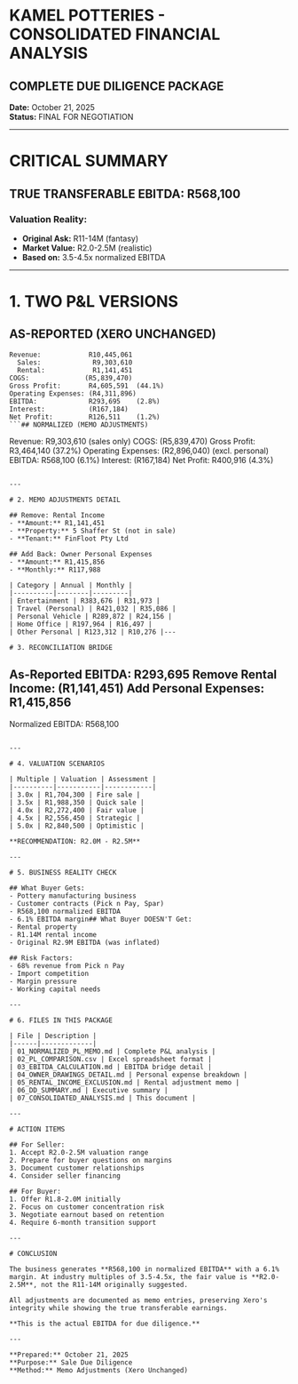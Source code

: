 # KAMEL POTTERIES - CONSOLIDATED FINANCIAL ANALYSIS
## COMPLETE DUE DILIGENCE PACKAGE
**Date:** October 21, 2025  
**Status:** FINAL FOR NEGOTIATION

---

# CRITICAL SUMMARY

## TRUE TRANSFERABLE EBITDA: R568,100

### Valuation Reality:
- **Original Ask:** R11-14M (fantasy)
- **Market Value:** R2.0-2.5M (realistic)
- **Based on:** 3.5-4.5x normalized EBITDA

---

# 1. TWO P&L VERSIONS

## AS-REPORTED (XERO UNCHANGED)
```
Revenue:            R10,445,061
  Sales:             R9,303,610
  Rental:            R1,141,451
COGS:              (R5,839,470)
Gross Profit:       R4,605,591  (44.1%)
Operating Expenses: (R4,311,896)
EBITDA:             R293,695    (2.8%)
Interest:           (R167,184)
Net Profit:         R126,511    (1.2%)
```## NORMALIZED (MEMO ADJUSTMENTS)
```
Revenue:            R9,303,610  (sales only)
COGS:              (R5,839,470)
Gross Profit:       R3,464,140  (37.2%)
Operating Expenses: (R2,896,040) (excl. personal)
EBITDA:             R568,100    (6.1%)
Interest:           (R167,184)
Net Profit:         R400,916    (4.3%)
```

---

# 2. MEMO ADJUSTMENTS DETAIL

## Remove: Rental Income
- **Amount:** R1,141,451
- **Property:** 5 Shaffer St (not in sale)
- **Tenant:** FinFloot Pty Ltd

## Add Back: Owner Personal Expenses
- **Amount:** R1,415,856
- **Monthly:** R117,988

| Category | Annual | Monthly |
|----------|--------|---------|
| Entertainment | R383,676 | R31,973 |
| Travel (Personal) | R421,032 | R35,086 |
| Personal Vehicle | R289,872 | R24,156 |
| Home Office | R197,964 | R16,497 |
| Other Personal | R123,312 | R10,276 |---

# 3. RECONCILIATION BRIDGE

```
As-Reported EBITDA:         R293,695
Remove Rental Income:      (R1,141,451)
Add Personal Expenses:      R1,415,856
---------------------------------------
Normalized EBITDA:          R568,100
```

---

# 4. VALUATION SCENARIOS

| Multiple | Valuation | Assessment |
|----------|-----------|------------|
| 3.0x | R1,704,300 | Fire sale |
| 3.5x | R1,988,350 | Quick sale |
| 4.0x | R2,272,400 | Fair value |
| 4.5x | R2,556,450 | Strategic |
| 5.0x | R2,840,500 | Optimistic |

**RECOMMENDATION: R2.0M - R2.5M**

---

# 5. BUSINESS REALITY CHECK

## What Buyer Gets:
- Pottery manufacturing business
- Customer contracts (Pick n Pay, Spar)
- R568,100 normalized EBITDA
- 6.1% EBITDA margin## What Buyer DOESN'T Get:
- Rental property
- R1.14M rental income
- Original R2.9M EBITDA (was inflated)

## Risk Factors:
- 68% revenue from Pick n Pay
- Import competition
- Margin pressure
- Working capital needs

---

# 6. FILES IN THIS PACKAGE

| File | Description |
|------|-------------|
| 01_NORMALIZED_PL_MEMO.md | Complete P&L analysis |
| 02_PL_COMPARISON.csv | Excel spreadsheet format |
| 03_EBITDA_CALCULATION.md | EBITDA bridge detail |
| 04_OWNER_DRAWINGS_DETAIL.md | Personal expense breakdown |
| 05_RENTAL_INCOME_EXCLUSION.md | Rental adjustment memo |
| 06_DD_SUMMARY.md | Executive summary |
| 07_CONSOLIDATED_ANALYSIS.md | This document |

---

# ACTION ITEMS

## For Seller:
1. Accept R2.0-2.5M valuation range
2. Prepare for buyer questions on margins
3. Document customer relationships
4. Consider seller financing

## For Buyer:
1. Offer R1.8-2.0M initially
2. Focus on customer concentration risk
3. Negotiate earnout based on retention
4. Require 6-month transition support

---

# CONCLUSION

The business generates **R568,100 in normalized EBITDA** with a 6.1% margin. At industry multiples of 3.5-4.5x, the fair value is **R2.0-2.5M**, not the R11-14M originally suggested.

All adjustments are documented as memo entries, preserving Xero's integrity while showing the true transferable earnings.

**This is the actual EBITDA for due diligence.**

---

**Prepared:** October 21, 2025  
**Purpose:** Sale Due Diligence  
**Method:** Memo Adjustments (Xero Unchanged)